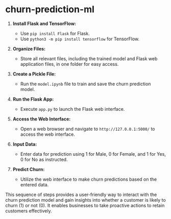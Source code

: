 # churn-prediction-ml
1. **Install Flask and TensorFlow:**
   - Use `pip install Flask` for Flask.
   - Use `python3 -m pip install tensorflow` for TensorFlow.

2. **Organize Files:**
   - Store all relevant files, including the trained model and Flask web application files, in one folder for easy access.

3. **Create a Pickle File:**
   - Run the `model.ipynb` file to train and save the churn prediction model.

4. **Run the Flask App:**
   - Execute `app.py` to launch the Flask web interface.

5. **Access the Web Interface:**
   - Open a web browser and navigate to `http://127.0.0.1:5000/` to access the web interface.

6. **Input Data:**
   - Enter data for prediction using 1 for Male, 0 for Female, and 1 for Yes, 0 for No as instructed.

7. **Predict Churn:**
   - Utilize the web interface to make churn predictions based on the entered data.

This sequence of steps provides a user-friendly way to interact with the churn prediction model and gain insights into whether a customer is likely to churn (1) or not (0). It enables businesses to take proactive actions to retain customers effectively.
